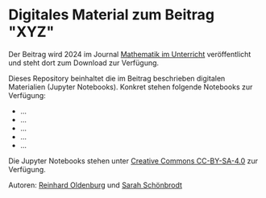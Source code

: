 # Digitales Material zum Beitrag "XYZ"

Der Beitrag wird 2024 im Journal [Mathematik im Unterricht](https://eplus.uni-salzburg.at/miu) veröffentlicht und steht dort zum Download zur Verfügung.

Dieses Repository beinhaltet die im Beitrag beschrieben digitalen Materialien (Jupyter Notebooks). Konkret stehen folgende Notebooks zur Verfügung:

* ...
* ... 
* ...
* ... 
* ...

Die Jupyter Notebooks stehen unter [Creative Commons CC-BY-SA-4.0](https://creativecommons.org/licenses/by-sa/4.0/) zur Verfügung.

Autoren: [Reinhard Oldenburg]( https://www.uni-augsburg.de/de/fakultaet/mntf/math/prof/dida/oldenburg/) und [Sarah Schönbrodt](https://www.schoenbrodt.info)


